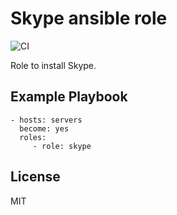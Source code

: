 Skype ansible role
==================

![CI](https://github.com/baztian/ansible-skype/workflows/CI/badge.svg)

Role to install Skype.

Example Playbook
----------------

    - hosts: servers
      become: yes
      roles:
         - role: skype

License
-------

MIT
